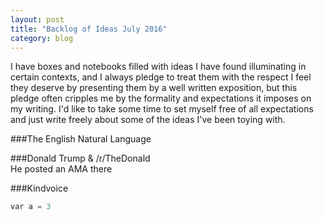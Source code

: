 ```yaml
---
layout: post
title: "Backlog of Ideas July 2016"
category: blog
---
```


I have boxes and notebooks filled with ideas I have found illuminating in certain contexts, and I always pledge to treat them with the respect I feel they deserve by presenting them by a well written exposition, but this pledge often cripples me by the formality and expectations it imposes on my writing. I'd like to take some time to set myself free of all expectations and just write freely about some of the ideas I've been toying with. 


###The English Natural Language 


###Donald Trump & /r/TheDonald  
He posted an AMA there 

###Kindvoice 

```python
var a = 3
```

